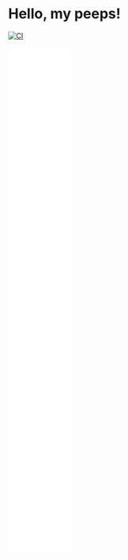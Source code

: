 <!-- Profile README for Kaj Kowalski -->

# Hello, my peeps!

[![CI](https://github.com/kjanat/kjanat/actions/workflows/metrics.yml/badge.svg?branch=master)][CI: Metrics Workflow]

[![Metrics](https://raw.githubusercontent.com/kjanat/kjanat/master/assets/images/readme/metrics.svg)][My Profile]

<!--
## Skyline
 [![Skyline](https://raw.githubusercontent.com/kjanat/kjanat/master/assets/images/readme/skyline.svg)][My Profile] -->

<!-- Links -->

[My Profile]: https://github.com/kjanat
[CI: Metrics Workflow]: https://github.com/kjanat/kjanat/actions/workflows/metrics.yml
